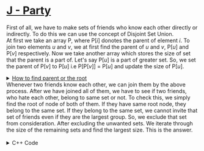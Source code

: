# [J - Party](https://vjudge.net/problem/CodeForces-177C2/origin)
First of all, we have to make sets of friends who know each other directly or indirectly. To do this we can use the concept of Disjoint Set Union.<br>
At first we take an array P, where P[<i>i</i>] donotes the parent of element <i>i</i>. To join two elements <i>u</i> and <i>v</i>, we at first find the parent of <i>u</i> and <i>v</i>, P[<i>u</i>] and P[<i>v</i>] respectively. Now we take another array which stores the size of set that the parent is a part of. Let's say P[<i>u</i>] is a part of greater set. So, we set the parent of P[<i>v</i>] to P[<i>u</i>] i.e P[P[<i>v</i>]] = P[<i>u</i>] and update the size of P[<i>u</i>].<br>
<details>
<summary><u>How to find parent or the root</u></summary>
<p>Initially, we set the parent of every elemnt to themselves, namely, P[i] = i. So, whenever we find such a node for which P[<i>node</i>] holds the value <i>node</i>, we can be sure that it is the root node. Otherwise we find the parent of P[<i>node</i>] and so on.</p>

```cpp
int find_parent(int node)
{
    if(p[node] == node)
        return node;

    return p[node] = find_parent(p[node]);
}
```
</details>
Whenever two friends know each other, we can join them by the above process. After we have joined all of them, we have to see if two friends, who hate each other, belong to same set or not. To check this, we simply find the root of node of both of them. If they have same root node, they belong to the same set. If they belong to the same set, we cannot invite that set of friends even if they are the largest group. So, we exclude that set from consideration. After excluding the unwanted sets. We iterate through the size of the remaining sets and find the largest size. This is the answer.
<br><br>
<details>
<summary>C++ Code</summary>

```cpp
#include <bits/stdc++.h>

using namespace std;

#define MAXN 2003

int p[MAXN], sz[MAXN];

int find_parent(int node)
{
    if(p[node] == node)
        return node;
    return p[node] = find_parent(p[node]);
}

void join(int u, int v)
{
    int pu = find_parent(u);
    int pv = find_parent(v);
    
    if (pu == pv)
        return;
    else if (sz[pu] > sz[pv])
    {
        p[pv] = pu;
        sz[pu] += sz[pv];
    }
    else
    {
        p[pu] = pv;
        sz[pv] += sz[pu];
    }
    return;
}

int main()
{
    ios_base::sync_with_stdio(0);
    cin.tie(NULL);

    int n, k, m;
    set<int> root;

    for (int i = 0; i < MAXN; i++)
    {
        p[i] = i;
        sz[i] = 1;
    }

    cin >> n >> k;

    for (int i = 0; i < k; i++)
    {
        int u, v;
        cin >> u >> v;
        join(u, v);
    }

    for (int i = 1; i < n + 1; i++)
    {
        root.insert(find_parent(i));
    }
    
    cin >> m;
    for (int i = 0; i < m; i++)
    {
        int u, v;
        cin >> u >> v;
        if(find_parent(u) == find_parent(v))
        {
            root.erase(find_parent(u));
        }
    }

    int mx = 0;
    for (auto node : root)
        mx = max(mx, sz[node]);
    cout << mx;

    return 0;
}
```
</details>
